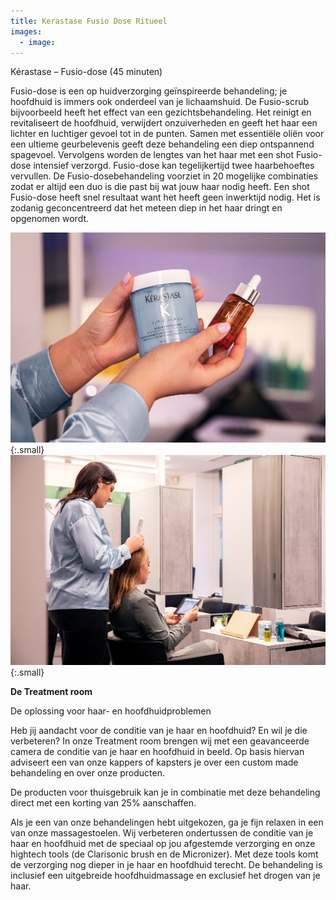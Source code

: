 ```yaml
---
title: Kerastase Fusio Dose Ritueel
images:
  - image:
---
```


K&eacute;rastase – Fusio-dose (45 minuten)

Fusio-dose is een op huidverzorging geïnspireerde behandeling; je hoofdhuid is immers ook onderdeel van je lichaamshuid. De Fusio-scrub bijvoorbeeld heeft het effect van een gezichtsbehandeling. Het reinigt en revitaliseert de hoofdhuid, verwijdert onzuiverheden en geeft het haar een lichter en luchtiger gevoel tot in de punten. Samen met essentiële oliën voor een ultieme geurbelevenis geeft deze behandeling een diep ontspannend spagevoel. Vervolgens worden de lengtes van het haar met een shot Fusio-dose intensief verzorgd. Fusio-dose kan tegelijkertijd twee haarbehoeftes vervullen. De Fusio-dosebehandeling voorziet in 20 mogelijke combinaties zodat er altijd een duo is die past bij wat jouw haar nodig heeft. Een shot Fusio-dose heeft snel resultaat want het heeft geen inwerktijd nodig. Het is zodanig geconcentreerd dat het meteen diep in het haar dringt en opgenomen wordt.

![Fusio dose](/uploads/kerastase-fusiodose.jpg){:.small} ![Fusio dose](/uploads/kerastase-fusiodose2.jpg){:.small}

**De Treatment room**

De oplossing voor haar- en hoofdhuidproblemen

Heb jij aandacht voor de conditie van je haar en hoofdhuid? En wil je die verbeteren? In onze Treatment room brengen wij met een geavanceerde camera de conditie van je haar en hoofdhuid in beeld. Op basis hiervan adviseert een van onze kappers of kapsters je over een custom made behandeling en over onze producten.

De producten voor thuisgebruik kan je in combinatie met deze behandeling direct met een korting van 25% aanschaffen.

Als je een van onze behandelingen hebt uitgekozen, ga je fijn relaxen in een van onze massagestoelen. Wij verbeteren ondertussen de conditie van je haar en hoofdhuid met de speciaal op jou afgestemde verzorging en onze hightech tools (de Clarisonic brush en de Micronizer). Met deze tools komt de verzorging nog dieper in je haar en hoofdhuid terecht. De behandeling is inclusief een uitgebreide hoofdhuidmassage en exclusief het drogen van je haar.